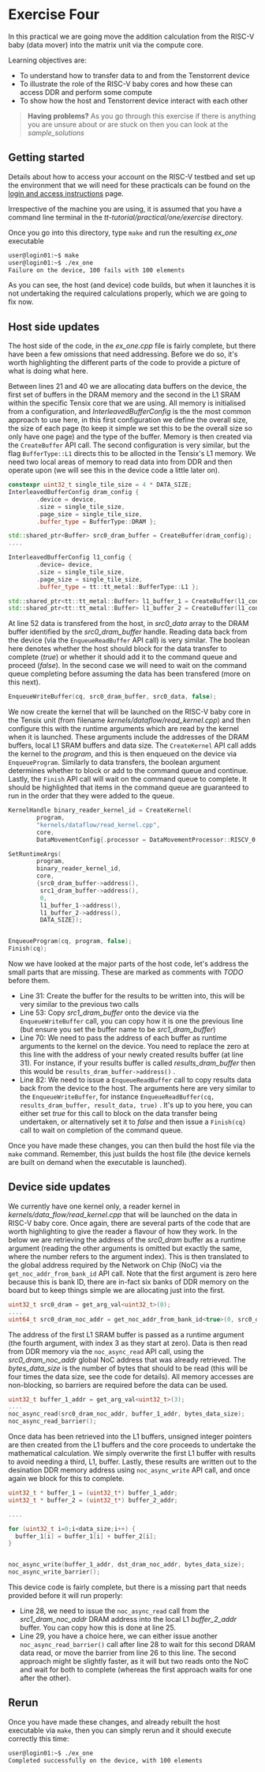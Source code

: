 # Exercise Four

In this practical we are going move the addition calculation from the RISC-V baby (data mover) into the matrix unit via the compute core. 

Learning objectives are:

* To understand how to transfer data to and from the Tenstorrent device
* To illustrate the role of the RISC-V baby cores and how these can access DDR and perform some compute
* To show how the host and Tenstorrent device interact with each other

>**Having problems?**
> As you go through this exercise if there is anything you are unsure about or are stuck on then you can look at the _sample_solutions_

## Getting started

Details about how to access your account on the RISC-V testbed and set up the environment that we will need for these practicals can be found on the [login and access instructions](https://github.com/RISCVtestbed/tt-tutorial/blob/main/practical/general/RV-testbed.md) page.

Irrespective of the machine you are using, it is assumed that you have a command line terminal in the _tt-tutorial/practical/one/exercise_ directory.

Once you go into this directory, type `make` and run the resulting _ex_one_ executable


```bash
user@login01:~$ make
user@login01:~$ ./ex_one
Failure on the device, 100 fails with 100 elements
```

As you can see, the host (and device) code builds, but when it launches it is not undertaking the required calculations properly, which we are going to fix now.

## Host side updates

The host side of the code, in the _ex_one.cpp_ file is fairly complete, but there have been a few omissions that need addressing. Before we do so, it's worth highlighting the different parts of the code to provide a picture of what is doing what here.

Between lines 21 and 40 we are allocating data buffers on the device, the first set of buffers in the DRAM memory and the second in the L1 SRAM within the specific Tensix core that we are using. All memory is initialised from a configuration, and _InterleavedBufferConfig_ is the the most common approach to use here, in this first configuration we define the overall size, the size of each page (to keep it simple we set this to be the overall size so only have one page) and the type of the buffer. Memory is then created via the `CreateBuffer` API call. The second configuration is very similar, but the flag `BufferType::L1` directs this to be allocted in the Tensix's L1 memory. We need two local areas of memory to read data into from DDR and then operate upon (we will see this in the device code a little later on).

```c++
constexpr uint32_t single_tile_size = 4 * DATA_SIZE;
InterleavedBufferConfig dram_config {
        .device = device, 
        .size = single_tile_size, 
        .page_size = single_tile_size, 
        .buffer_type = BufferType::DRAM };

std::shared_ptr<Buffer> src0_dram_buffer = CreateBuffer(dram_config);
....

InterleavedBufferConfig l1_config {
        .device= device,
        .size = single_tile_size,
        .page_size = single_tile_size,
        .buffer_type = tt::tt_metal::BufferType::L1 };

std::shared_ptr<tt::tt_metal::Buffer> l1_buffer_1 = CreateBuffer(l1_config);
std::shared_ptr<tt::tt_metal::Buffer> l1_buffer_2 = CreateBuffer(l1_config);
```

At line 52 data is transfered from the host, in _src0_data_ array to the DRAM buffer identified by the _src0_dram_buffer_ handle. Reading data back from the device (via the `EnqueueReadBuffer` API call) is very similar. The boolean here denotes whether the host should block for the data transfer to complete (_true_) or whether it should add it to the command queue and proceed (_false_). In the second case we will need to wait on the command queue completing before assuming the data has been transfered (more on this next).

```c++
EnqueueWriteBuffer(cq, src0_dram_buffer, src0_data, false);
```

We now create the kernel that will be launched on the RISC-V baby core in the Tensix unit (from filename _kernels/dataflow/read_kernel.cpp_) and then configure this with the runtime arguments which are read by the kernel when it is launched. These arguments include the addresses of the DRAM buffers, local L1 SRAM buffers and data size. The `CreateKernel` API call adds the kernel to the _program_, and this is then enqueued on the device via `EnqueueProgram`. Similarly to data transfers, the boolean argument determines whether to block or add to the command queue and continue. Lastly, the `Finish` API call will wait on the command queue to complete. It should be highlighted that items in the command queue are guaranteed to run in the order that they were added to the queue.

```c++
KernelHandle binary_reader_kernel_id = CreateKernel(
        program,
        "kernels/dataflow/read_kernel.cpp",
        core,
        DataMovementConfig{.processor = DataMovementProcessor::RISCV_0, .noc = NOC::RISCV_0_default});

SetRuntimeArgs(
        program,
        binary_reader_kernel_id,
        core,
        {src0_dram_buffer->address(),
         src1_dram_buffer->address(),
         0,
         l1_buffer_1->address(),
         l1_buffer_2->address(),
         DATA_SIZE});


EnqueueProgram(cq, program, false);   
Finish(cq);
```

Now we have looked at the major parts of the host code, let's address the small parts that are missing. These are marked as comments with _TODO_ before them.

* Line 31: Create the buffer for the results to be written into, this will be very similar to the previous two calls
* Line 53: Copy _src1_dram_buffer_ onto the device via the `EnqueueWriteBuffer` call, you can copy how it is one the previous line (but ensure you set the buffer name to be _src1_dram_buffer_)
* Line 70: We need to pass the address of each buffer as runtime arguments to the kernel on the device. You need to replace the zero at this line with the address of your newly created results buffer (at line 31). For instance, if your results buffer is called _results_dram_buffer_ then this would be `results_dram_buffer->address()` .
* Line 82: We need to issue a `EnqueueReadBuffer` call to copy results data back from the device to the host. The arguments here are very similar to the `EnqueueWriteBuffer`, for instance `EnqueueReadBuffer(cq, results_dram_buffer, result_data, true)` . It's up to you here, you can either set _true_ for this call to block on the data transfer being undertaken, or alternatively set it to _false_ and then issue a `Finish(cq)` call to wait on completion of the command queue.

Once you have made these changes, you can then build the host file via the `make` command. Remember, this just builds the host file (the device kernels are built on demand when the executable is launched).

## Device side updates

We currently have one kernel only, a reader kernel in _kernels/data_flow/read_kernel.cpp_ that will be launched on the data in RISC-V baby core. Once again, there are several parts of the code that are worth highlighting to give the reader a flavour of how they work. In the below we are retrieving the address of the _src0_dram_ buffer as a runtime argument (reading the other arguments is omitted but exactly the same, where the number refers to the argument index). This is then translated to the global address required by the Network on Chip (NoC) via the `get_noc_addr_from_bank_id` API call. Note that the first argument is zero here because this is bank ID, there are in-fact six banks of DDR memory on the board but to keep things simple we are allocating just into the first. 

```c++
uint32_t src0_dram = get_arg_val<uint32_t>(0);
....
uint64_t src0_dram_noc_addr = get_noc_addr_from_bank_id<true>(0, src0_dram);
```

The address of the first L1 SRAM buffer is passed as a runtime argument (the fourth argument, with index 3 as they start at zero). Data is then read from DDR memory via the `noc_async_read` API call, using the _src0_dram_noc_addr_ global NoC address that was already retrieved. The _bytes_data_size_ is the number of bytes that should to be read (this will be four times the data size, see the code for details). All memory accesses are non-blocking, so barriers are required before the data can be used.

```c++
uint32_t buffer_1_addr = get_arg_val<uint32_t>(3);
....
noc_async_read(src0_dram_noc_addr, buffer_1_addr, bytes_data_size);
noc_async_read_barrier();
```

Once data has been retrieved into the L1 buffers, unsigned integer pointers are then created from the L1 buffers and the core proceeds to undertake the mathematical calculation. We simply overwrite the first L1 buffer with results to avoid needing a third, L1, buffer. Lastly, these results are written out to the desination DDR memory address using `noc_async_write` API call, and once again we block for this to complete.

```c++
uint32_t * buffer_1 = (uint32_t*) buffer_1_addr;
uint32_t * buffer_2 = (uint32_t*) buffer_2_addr;

....

for (uint32_t i=0;i<data_size;i++) {
  buffer_1[i] = buffer_1[i] + buffer_2[i];
}


noc_async_write(buffer_1_addr, dst_dram_noc_addr, bytes_data_size);
noc_async_write_barrier();
```

This device code is fairly complete, but there is a missing part that needs provided before it will run properly:

* Line 28, we need to issue the `noc_async_read` call from the _src1_dram_noc_addr_ DRAM address into the local L1 _buffer_2_addr_ buffer. You can copy how this is done at line 25.
* Line 29, you have a choice here, we can either issue another `noc_async_read_barrier()` call after line 28 to wait for this second DRAM data read, or move the barrier from line 26 to this line. The second approach might be slightly faster, as it will but two reads onto the NoC and wait for both to complete (whereas the first approach waits for one after the other).

## Rerun

Once you have made these changes, and already rebuilt the host executable via `make`, then you can simply rerun and it should execute correctly this time:

```bash
user@login01:~$ ./ex_one
Completed successfully on the device, with 100 elements
```
